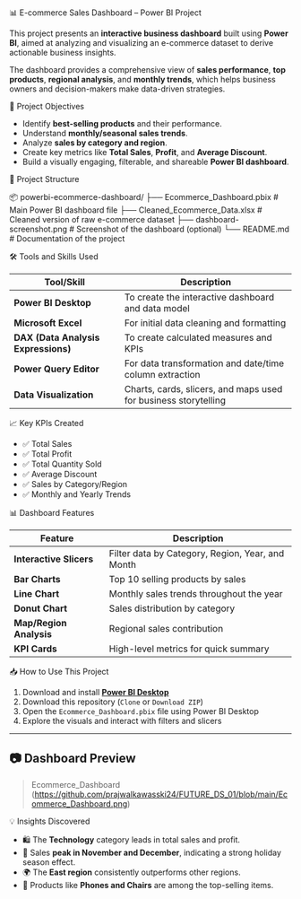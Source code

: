 📊 E-commerce Sales Dashboard – Power BI Project

This project presents an **interactive business dashboard** built using **Power BI**, aimed at analyzing and visualizing an e-commerce dataset to derive actionable business insights.

The dashboard provides a comprehensive view of **sales performance**, **top products**, **regional analysis**, and **monthly trends**, which helps business owners and decision-makers make data-driven strategies.

📌 Project Objectives

- Identify **best-selling products** and their performance.
- Understand **monthly/seasonal sales trends**.
- Analyze **sales by category and region**.
- Create key metrics like **Total Sales**, **Profit**, and **Average Discount**.
- Build a visually engaging, filterable, and shareable **Power BI dashboard**.

 📁 Project Structure

📦 powerbi-ecommerce-dashboard/
├── Ecommerce_Dashboard.pbix # Main Power BI dashboard file
├── Cleaned_Ecommerce_Data.xlsx # Cleaned version of raw e-commerce dataset
├── dashboard-screenshot.png # Screenshot of the dashboard (optional)
└── README.md # Documentation of the project


🛠️ Tools and Skills Used

| Tool/Skill | Description |
|------------|-------------|
| **Power BI Desktop** | To create the interactive dashboard and data model |
| **Microsoft Excel** | For initial data cleaning and formatting |
| **DAX (Data Analysis Expressions)** | To create calculated measures and KPIs |
| **Power Query Editor** | For data transformation and date/time column extraction |
| **Data Visualization** | Charts, cards, slicers, and maps used for business storytelling |

📈 Key KPIs Created

- ✅ Total Sales
- ✅ Total Profit
- ✅ Total Quantity Sold
- ✅ Average Discount
- ✅ Sales by Category/Region
- ✅ Monthly and Yearly Trends

📊 Dashboard Features

| Feature | Description |
|---------|-------------|
| **Interactive Slicers** | Filter data by Category, Region, Year, and Month |
| **Bar Charts** | Top 10 selling products by sales |
| **Line Chart** | Monthly sales trends throughout the year |
| **Donut Chart** | Sales distribution by category |
| **Map/Region Analysis** | Regional sales contribution |
| **KPI Cards** | High-level metrics for quick summary |

📥 How to Use This Project

1. Download and install **[Power BI Desktop](https://powerbi.microsoft.com/en-us/downloads/)**
2. Download this repository (`Clone` or `Download ZIP`)
3. Open the `Ecommerce_Dashboard.pbix` file using Power BI Desktop
4. Explore the visuals and interact with filters and slicers

---

## 📷 Dashboard Preview

> Ecommerce_Dashboard
(https://github.com/prajwalkawasski24/FUTURE_DS_01/blob/main/Ecommerce_Dashboard.png)

💡 Insights Discovered

- 🛍️ The **Technology** category leads in total sales and profit.
- 📆 Sales **peak in November and December**, indicating a strong holiday season effect.
- 🌍 The **East region** consistently outperforms other regions.
- 🥇 Products like **Phones and Chairs** are among the top-selling items.


